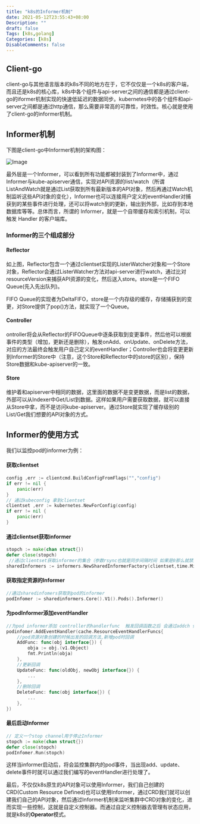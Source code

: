 ```yaml
---
title: "k8s的Informer机制"
date: 2021-05-12T23:55:43+08:00
Description: ""
draft: false
Tags: [k8s,golang]
Categories: [k8s]
DisableComments: false
---
```


## Client-go

client-go与其他语言版本的k8s不同的地方在于，它不仅仅是一个k8s的客户端，而且还是k8s的核心库，k8s中各个组件与api-server之间的通信都是通过client-go的iformer机制实现的快速低延迟的数据同步。kubernetes中的各个组件和api-server之间都是通过http通信，那么需要非常高的可靠性，时效性。核心就是使用了client-go的informer机制。

## Informer机制

下图是client-go中Informer机制的架构图：

![Image](/images/informer.png)

最外层是一个Informer，可以看到所有功能都被封装到了Informer中，通过Informer与kube-apiserver通信，实现对API资源的list/watch（所谓ListAndWatch就是通过List获取到所有最新版本的API对象，然后再通过Watch机制监听这些API对象的变化），Informer也可以连接用户定义的eventHandler对捕获到的某些事件进行处理，还可以将watch到的更新，输出到外部，比如存到本地数据库等等。总体而言，所谓的 Informer，就是一个自带缓存和索引机制，可以触发 Handler 的客户端库。

### Informer的三个组成部分

#### Reflector

如上图，Reflector包含一个通过clientset实现的ListerWatcher对象和一个Store对象，Reflector会通过ListerWatcher方法对api-server进行watch，通过比对resourceVersion来捕获API资源的变化，然后送入store。store是一个FIFO Queue(先入先出队列)。

FIFO Queue的实现者为DeltaFIFO，store是一个内存级的缓存，存储捕获到的变更，对Store提供了pop()方法，就实现了一个Queue。

#### Controller

ontroller将会从Reflector的FIFOQueue中逐条获取到变更事件，然后他可以根据事件的类型（增加，更新还是删除），触发onAdd、onUpdate、onDelete方法，对应的方法最终会触发用户自己定义的eventHandler；Controller也会将变更更新到Informer的Store中（注意，这个Store和Reflector中的store的区别），保持Store数据和kube-apiserver的一致。

#### Store

维护着和apiserver中相同的数据，这里面的数据不是变更数据，而是list的数据，外部可以从Indexer中Get/List到数据。这样如果用户需要获取数据，就可以直接从Store中拿，而不是访问kube-apiserver。通过Store就实现了缓存级别的List/Get我们想要的API对象的方式。

## Informer的使用方式

我们以监控pod的informer为例：

#### 获取clientset

```go
config ,err := clientcmd.BuildConfigFromFlags("","config")
if err != nil {
    panic(err)
}
// 通过kubeconfig 拿到clientset
clientset ,err := kubernetes.NewForConfig(config)
if err != nil {
    panic(err)
}
```

#### 通过clientset获取informer

```go
stopch := make(chan struct{})
defer close(stopch)
 //通过clientset获取informer的集合（参数rsync也就是同步间隔时间 如果是0那么就禁用同步功能，这里设置1m）
sharedInformers := informers.NewSharedInformerFactory(clientset,time.Minute)
```

#### 获取指定资源的Informer

```go
//通过sharedinfomers获取到pod的informer
podInfomer := sharedinformers.Core().V1().Pods().Informer()
```

#### 为podInformer添加eventHandler

```go
//为pod informer添加 controller的handlerfunc  触发回调函数之后 会通过addch 传给nextCh 管道然后调用controller的对应的handler来做处理
podinfomer.AddEventHandler(cache.ResourceEventHandlerFuncs{
	//pod资源对象创建的时候出发的回调方法,新增pod时回调
    AddFunc: func(obj interface{}) {
        obja := obj.(v1.Object)
        fmt.Println(obja)
    },
    //更新回调
    UpdateFunc: func(oldObj, newObj interface{}) {
        ...
    },
    //删除回调
    DeleteFunc: func(obj interface{}) {
        ...
    },
})
```

#### 最后启动Informer

```go
// 定义一个stop channel用于停止Informer
stopch := make(chan struct{})
defer close(stopch)
podInfomer.Run(stopch)
```

这样当informer启动后，将会监控集群内的pod事件，当出现add、update、delete事件时就可以通过我们编写的eventHandler进行处理了。



最后，不仅仅k8s原生的API对象可以使用Informer，我们自己创建的CRD(Custom Resource Defined)也可以使用Informer，通过CRD我们就可以创建我们自己的API对象，然后通过Informer机制来监听集群中CRD对象的变化，进而实现一些控制，这就是自定义控制器。而通过自定义控制器去管理有状态应用，就是k8s的**Operator**模式。